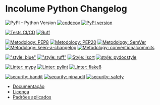 # Incolume Python Changelog



![PyPI - Python Version](https://img.shields.io/pypi/pyversions/incolume.py.changelog)
[![codecov](https://codecov.io/gh/development-incolume/incolume.py.changelog/graph/badge.svg?token=ZFL3QCTMOB)](https://codecov.io/gh/development-incolume/incolume.py.changelog)
[![PyPI version](https://badge.fury.io/py/incolume.py.changelog.svg)](https://badge.fury.io/py/incolume.py.changelog)

[![Tests CI/CD](https://github.com/development-incolume/incolume.py.changelog/actions/workflows/unit-tests.yml/badge.svg)](https://github.com/development-incolume/incolume.py.changelog/actions/workflows/unit-tests.yml)
[![Ruff](https://img.shields.io/endpoint?url=https://raw.githubusercontent.com/astral-sh/ruff/main/assets/badge/v2.json)](https://github.com/astral-sh/ruff)

[![Metodology: PEP8](https://img.shields.io/badge/%20Metodology-PEP8-%23aabbcc?style=flat&labelColor=4444444)](https://peps.python.org/pep-0008/)
[![Metodology: PEP20](https://img.shields.io/badge/%20Metodology-PEP20-%23aabbcc?style=flat&labelColor=4444444)](https://peps.python.org/pep-0020/)
[![Metodology: SemVer](https://img.shields.io/badge/%20Metodology-SemVer-%23aabbcc?style=flat&labelColor=4444444)](https://semver.org/lang/pt-BR)
[![Metodology: keep-a-changelog](https://img.shields.io/badge/%20Metodology-keepachangelog-%23aabbcc?style=flat&labelColor=4444444)](https://keepachangelog.com/pt-BR/1.0.0/)
[![Metodology: conventionalcommits](https://img.shields.io/badge/%20Metodology-conventionalcommits-%23aabbcc?style=flat&labelColor=4444444)](https://www.conventionalcommits.org/pt-br/v1.0.0/#specification)

[!["style: blue"](https://img.shields.io/badge/code%20style-blue-black)](https://blue.readthedocs.io/)
[!["style: ruff"](https://img.shields.io/badge/code%20style-ruff-black)](https://github.com/astral-sh/ruff)
[![Style: isort](https://img.shields.io/badge/%20Format%20Style-isort-black?style=flat&labelColor=4444444)](https://pycqa.github.io/isort/)
[![style: pydocstyle](https://img.shields.io/badge/%20Format%20Style-pydocstyle-black?style=flat&labelColor=444444)](http://www.pydocstyle.org/en/stable/)

[![Linter: mypy](https://img.shields.io/badge/%20Linter-Mypy-blue?style=flat&labelColor=4444444)](https://mypy.readthedocs.io/en/stable/)
[![Linter: pylint](https://img.shields.io/badge/%20Linter-pylint-blue?style=flat&labelColor=4444444)](https://pylint.pycqa.org/en/latest/)
[![Linter: flake8](https://img.shields.io/badge/%20Linter-flake8-blue?style=flat&labelColor=4444444)](https://flake8.pycqa.org/en/latest/)

[![security: bandit](https://img.shields.io/badge/%20Security-bandit-red?style=flat&labelColor=4444444)](https://bandit.readthedocs.io/en/latest/)
[![security: pipaudit](https://img.shields.io/badge/%20Security-pipaudit-red?style=flat&labelColor=4444444)](https://pypi.org/project/pip-audit/)
[![security: safety](https://img.shields.io/badge/%20Security-safety-red?style=flat&labelColor=4444444)](https://pypi.org/project/safety/)

* [Documentação](#)
* [Licença](#)
* [Padrões aplicados](#)
